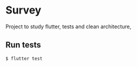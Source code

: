 # Survey

Project to study flutter, tests and clean architecture,

## Run tests

```bash
$ flutter test
```
